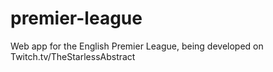 # premier-league
Web app for the English Premier League, being developed on Twitch.tv/TheStarlessAbstract

